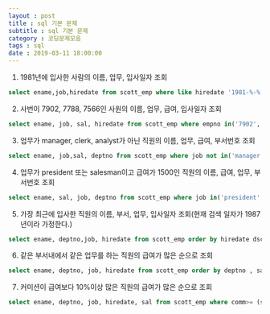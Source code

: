 ```yaml
---
layout : post
title : sql 기본 문제
subtitle : sql 기본 문제
category : 코딩문제모음
tags : sql
date : 2019-03-11 18:00:00
---
```


1. 1981년에 입사한 사람의 이름, 업무, 입사일자 조회
``` sql
select ename,job,hiredate from scott_emp where like hiredate '1981-%-%';
```
2. 사번이 7902, 7788, 7566인 사원의 이름, 업무, 급여,
입사일자 조회
``` sql
select ename, job, sal, hiredate from scott_emp where empno in('7902','7788'',7566')
```
3. 업무가 manager, clerk, analyst가 아닌 직원의 이름,
업무, 급여, 부서번호 조회
``` sql
select ename, job,sal, deptno from scott_emp where job not in('manager', 'clerk', 'analyst')
```

4. 업무가 president 또는 salesman이고 급여가 1500인
직원의 이름, 급여, 업무, 부서번호 조회
``` sql
select ename, sal, job, deptno from scott_emp where job in('president', 'salesman') and sal = '1500';
```
5. 가장 최근에 입사한 직원의 이름, 부서, 업무, 입사일자
조회(현재 검색 일자가 1987년이라 가정한다.)
``` sql
select ename, deptno,job, hiredate from scott_emp order by hiredate dsc
```
6. 같은 부서내에서 같은 업무를 하는 직원의 급여가
많은 순으로 조회
``` sql
select ename, deptno, job, hiredate from scott_emp order by deptno , sal desc;
```
7. 커미션이 급여보다 10%이상 많은 직원의 급여가 많은
순으로 조회
``` sql
select ename, deptno, job, hiredate, sal from scott_emp where comm>= (sal *1.1) order by sal desc;
```
